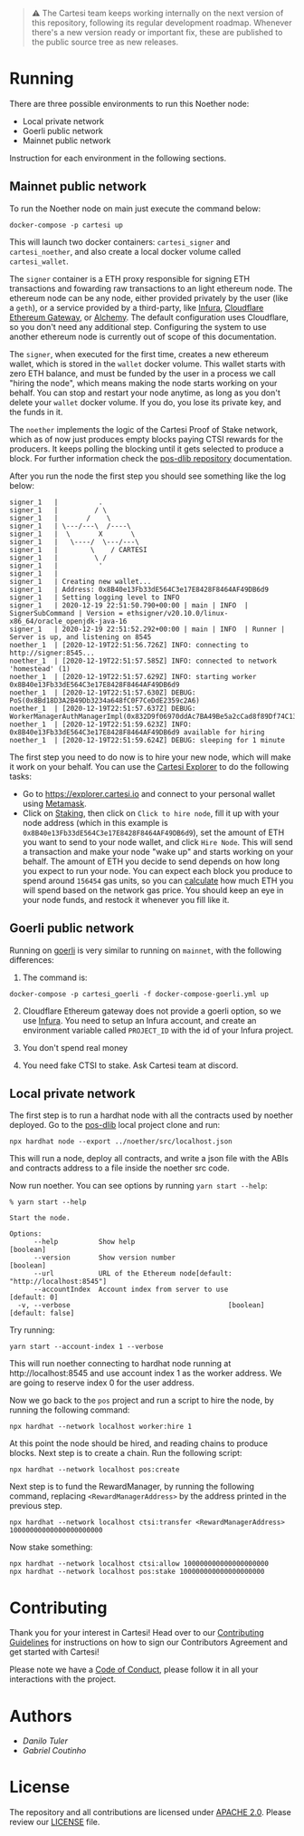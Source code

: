 > :warning: The Cartesi team keeps working internally on the next version of this repository, following its regular development roadmap. Whenever there's a new version ready or important fix, these are published to the public source tree as new releases.

# Running

There are three possible environments to run this Noether node:

- Local private network
- Goerli public network
- Mainnet public network

Instruction for each environment in the following sections.

## Mainnet public network

To run the Noether node on main just execute the command below:

```
docker-compose -p cartesi up
```

This will launch two docker containers: `cartesi_signer` and `cartesi_noether`, and also create a local docker volume called `cartesi_wallet`.

The `signer` container is a ETH proxy responsible for signing ETH transactions and fowarding raw transactions to an light ethereum node. The ethereum node can be any node, either provided privately by the user (like a `geth`), or a service provided by a third-party, like [Infura](https://infura.io), [Cloudflare Ethereum Gateway](https://developers.cloudflare.com/distributed-web/ethereum-gateway), or [Alchemy](https://alchemyapi.io). The default configuration uses Cloudflare, so you don't need any additional step. Configuring the system to use another ethereum node is currently out of scope of this documentation.

The `signer`, when executed for the first time, creates a new ethereum wallet, which is stored in the `wallet` docker volume. This wallet starts with zero ETH balance, and must be funded by the user in a process we call "hiring the node", which means making the node starts working on your behalf. You can stop and restart your node anytime, as long as you don't delete your `wallet` docker volume. If you do, you lose its private key, and the funds in it.

The `noether` implements the logic of the Cartesi Proof of Stake network, which as of now just produces empty blocks paying CTSI rewards for the producers. It keeps polling the blocking until it gets selected to produce a block. For further information check the [pos-dlib repository](https://github.com/cartesi/pos-dlib) documentation.

After you run the node the first step you should see something like the log below:

```
signer_1   |          .
signer_1   |         / \
signer_1   |       /    \
signer_1   | \---/---\  /----\
signer_1   |  \       X       \
signer_1   |   \----/  \---/---\
signer_1   |        \    / CARTESI
signer_1   |         \ /
signer_1   |          '
signer_1   |
signer_1   | Creating new wallet...
signer_1   | Address: 0x8B40e13Fb33dE564C3e17E8428F8464AF49DB6d9
signer_1   | Setting logging level to INFO
signer_1   | 2020-12-19 22:51:50.790+00:00 | main | INFO  | SignerSubCommand | Version = ethsigner/v20.10.0/linux-x86_64/oracle_openjdk-java-16
signer_1   | 2020-12-19 22:51:52.292+00:00 | main | INFO  | Runner | Server is up, and listening on 8545
noether_1  | [2020-12-19T22:51:56.726Z] INFO: connecting to http://signer:8545...
noether_1  | [2020-12-19T22:51:57.585Z] INFO: connected to network 'homestead' (1)
noether_1  | [2020-12-19T22:51:57.629Z] INFO: starting worker 0x8B40e13Fb33dE564C3e17E8428F8464AF49DB6d9
noether_1  | [2020-12-19T22:51:57.630Z] DEBUG: PoS(0x8Bd18D3A2B49Db3234a648fC0F7CeDdE2359c2A6)
noether_1  | [2020-12-19T22:51:57.637Z] DEBUG: WorkerManagerAuthManagerImpl(0x832D9f06970ddAc7BA49Be5a2cCad8f89Df74C13)
noether_1  | [2020-12-19T22:51:59.623Z] INFO: 0x8B40e13Fb33dE564C3e17E8428F8464AF49DB6d9 available for hiring
noether_1  | [2020-12-19T22:51:59.624Z] DEBUG: sleeping for 1 minute
```

The first step you need to do now is to hire your new node, which will make it work on your behalf.
You can use the [Cartesi Explorer](https://explorer.cartesi.io) to do the following tasks:

- Go to https://explorer.cartesi.io and connect to your personal wallet using [Metamask](https://metamask.io).
- Click on [Staking](https://explorer.cartesi.io/staking), then click on `Click to hire node`, fill it up with your node address (which in this example is `0x8B40e13Fb33dE564C3e17E8428F8464AF49DB6d9`), set the amount of ETH you want to send to your node wallet, and click `Hire Node`. This will send a transaction and make your node "wake up" and starts working on your behalf. The amount of ETH you decide to send depends on how long you expect to run your node. You can expect each block you produce to spend around `156454` gas units, so you can [calculate](https://ethgasstation.info/calculatorTxV.php) how much ETH you will spend based on the network gas price. You should keep an eye in your node funds, and restock it whenever you fill like it.

## Goerli public network

Running on [goerli](https://goerli.net) is very similar to running on `mainnet`, with the following differences:

1) The command is:

```
docker-compose -p cartesi_goerli -f docker-compose-goerli.yml up
```

2) Cloudflare Ethereum gateway does not provide a goerli option, so we use [Infura](https://infura.io). You need to setup an Infura account, and create an environment variable called `PROJECT_ID` with the id of your Infura project.

3) You don't spend real money

4) You need fake CTSI to stake. Ask Cartesi team at discord.

## Local private network

The first step is to run a hardhat node with all the contracts used by noether deployed.
Go to the [pos-dlib](http://github.com/cartesi-corp/pos-dlib/) local project clone and run:

```
npx hardhat node --export ../noether/src/localhost.json
```

This will run a node, deploy all contracts, and write a json file with the ABIs and contracts address to a file inside the noether src code.

Now run noether. You can see options by running `yarn start --help`:

```
% yarn start --help

Start the node.

Options:
      --help          Show help                                        [boolean]
      --version       Show version number                              [boolean]
      --url           URL of the Ethereum node[default: "http://localhost:8545"]
      --accountIndex  Account index from server to use              [default: 0]
  -v, --verbose                                       [boolean] [default: false]
```

Try running:

```
yarn start --account-index 1 --verbose
```

This will run noether connecting to hardhat node running at http://localhost:8545 and use account index 1 as the worker address.
We are going to reserve index 0 for the user address.

Now we go back to the `pos` project and run a script to hire the node, by running the following command:

```
npx hardhat --network localhost worker:hire 1
```

At this point the node should be hired, and reading chains to produce blocks.
Next step is to create a chain.
Run the following script:

```
npx hardhat --network localhost pos:create
```

Next step is to fund the RewardManager, by running the following command, replacing `<RewardManagerAddress>` by the address printed in the previous step.

```
npx hardhat --network localhost ctsi:transfer <RewardManagerAddress> 10000000000000000000000
```

Now stake something:

```
npx hardhat --network localhost ctsi:allow 100000000000000000000
npx hardhat --network localhost pos:stake 100000000000000000000
```

# Contributing

Thank you for your interest in Cartesi! Head over to our [Contributing Guidelines](CONTRIBUTING.md) for instructions on how to sign our Contributors Agreement and get started with
Cartesi!

Please note we have a [Code of Conduct](CODE_OF_CONDUCT.md), please follow it in all your interactions with the project.

# Authors

* *Danilo Tuler*
* *Gabriel Coutinho*

# License

The repository and all contributions are licensed under
[APACHE 2.0](https://www.apache.org/licenses/LICENSE-2.0). Please review our [LICENSE](LICENSE) file.
